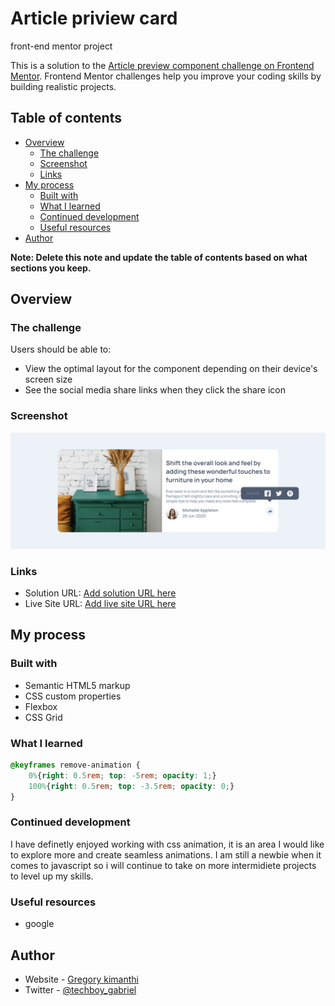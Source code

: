 # Article priview card
front-end mentor project

This is a solution to the [Article preview component challenge on Frontend Mentor](https://www.frontendmentor.io/challenges/article-preview-component-dYBN_pYFT). Frontend Mentor challenges help you improve your coding skills by building realistic projects. 

## Table of contents

- [Overview](#overview)
  - [The challenge](#the-challenge)
  - [Screenshot](#screenshot)
  - [Links](#links)
- [My process](#my-process)
  - [Built with](#built-with)
  - [What I learned](#what-i-learned)
  - [Continued development](#continued-development)
  - [Useful resources](#useful-resources)
- [Author](#author)

**Note: Delete this note and update the table of contents based on what sections you keep.**

## Overview

### The challenge

Users should be able to:

- View the optimal layout for the component depending on their device's screen size
- See the social media share links when they click the share icon

### Screenshot

![](./Images/screenshot.png)

### Links

- Solution URL: [Add solution URL here](https://github.com/kimanthigregory/article-priview-card.git)
- Live Site URL: [Add live site URL here](https://kimanthigregory.github.io/article-priview-card/)

## My process

### Built with

- Semantic HTML5 markup
- CSS custom properties
- Flexbox
- CSS Grid

### What I learned



```css
@keyframes remove-animation {
    0%{right: 0.5rem; top: -5rem; opacity: 1;}    
    100%{right: 0.5rem; top: -3.5rem; opacity: 0;}
}
```

### Continued development
I have definetly enjoyed working with css animation, it is an area I would like to explore more and create seamless animations. I am still a newbie when it comes to javascript so i will continue to take on more intermidiete projects to level up my skills.
### Useful resources

- google

## Author

- Website - [Gregory kimanthi](https://kimanthigregory.github.io/portfolio-website/)
- Twitter - [@techboy_gabriel](https://www.twitter.com/techboy_gabriel)
